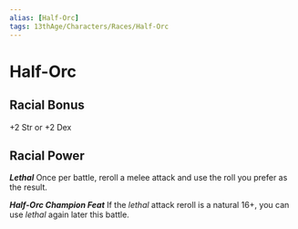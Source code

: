 ```yaml
---
alias: [Half-Orc]
tags: 13thAge/Characters/Races/Half-Orc
---
```

# Half-Orc

## Racial Bonus

+2 Str or +2 Dex

## Racial Power

*__Lethal__*
Once per battle, reroll a melee attack and use the roll you prefer as the result.

*__Half-Orc Champion Feat__*
If the *lethal* attack reroll is a natural 16+, you can use *lethal* again later this battle.